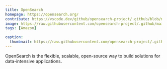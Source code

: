 ```yaml
---
title: OpenSearch
homepage: https://opensearch.org/
contribute: https://vscode.dev/github/opensearch-project/.github/blob/main/ONBOARDING.md
image: https://raw.githubusercontent.com/opensearch-project/.github/main/profile/banner.jpg
tags: [Amazon]

caption:
  thumbnail: https://raw.githubusercontent.com/opensearch-project/.github/main/profile/banner.jpg
---
```


OpenSearch is the flexible, scalable, open-source way to build solutions for data-intensive applications.